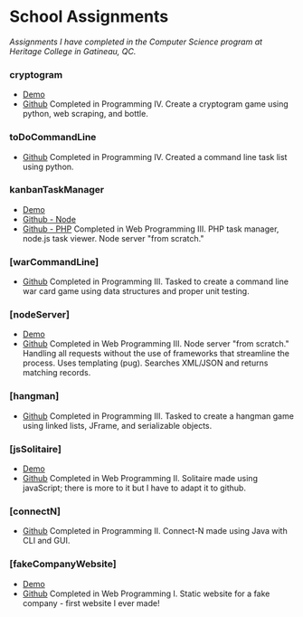# School Assignments
_Assignments I have completed in the Computer Science program at Heritage College in Gatineau, QC._

### cryptogram 
- [Demo](https://mc-cryptogram.herokuapp.com/) 
- [Github](https://github.com/marissa-cleroux/cryptogram) 
Completed in Programming IV. Create a cryptogram game using python, web scraping, and bottle.

### toDoCommandLine 
- [Github](https://github.com/marissa-cleroux/commandLineToDoList)
Completed in Programming IV. Created a command line task list using python.

### kanbanTaskManager 
- [Demo](https://kanban-task-manager.herokuapp.com/) 
- [Github - Node](https://github.com/marissa-cleroux/kanbanTaskManagerNode) 
- [Github - PHP](https://github.com/marissa-cleroux/kanbanTaskManagerPHP)
Completed in Web Programming III. PHP task manager, node.js task viewer. Node server "from scratch."

### [warCommandLine]
- [Github](https://github.com/marissa-cleroux/warCardGame/tree/master/src/war)
Completed in Programming III. Tasked to create a command line war card game using data structures and proper unit testing.

### [nodeServer]
- [Demo](https://mcleroux-node-server.herokuapp.com)
- [Github](https://github.com/marissa-cleroux/nodeServer)
Completed in Web Programming III. Node server "from scratch." Handling all requests without the use of frameworks that streamline the process. Uses templating (pug). Searches XML/JSON and returns matching records.

### [hangman]
- [Github](https://github.com/marissa-cleroux/hangman)
Completed in Programming III. Tasked to create a hangman game using linked lists, JFrame, and serializable objects.

### [jsSolitaire]
- [Demo](https://marissa-cleroux.github.io/schoolAssignments/jsSolitaire/game.html)
- [Github](https://github.com/marissa-cleroux/schoolAssignments/tree/master/jsSolitaire)
Completed in Web Programming II. Solitaire made using javaScript; there is more to it but I have to adapt it to github.

### [connectN]
- [Github](https://github.com/marissa-cleroux/connectN)
Completed in Programming II. Connect-N made using Java with CLI and GUI. 

### [fakeCompanyWebsite]
- [Demo](https://marissa-cleroux.github.io/schoolAssignments/fakeCompanyWebsite/index.html)
- [Github](https://github.com/marissa-cleroux/schoolAssignments/tree/master/fakeCompanyWebsite)
Completed in Web Programming I. Static website for a fake company - first website I ever made!




